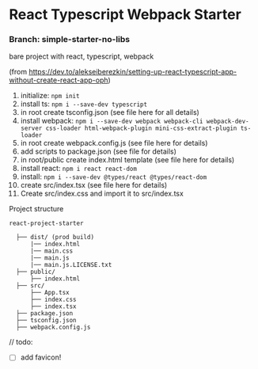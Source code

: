 # React Typescript Webpack Starter
### Branch:  simple-starter-no-libs
bare project with react, typescript, webpack

(from https://dev.to/alekseiberezkin/setting-up-react-typescript-app-without-create-react-app-oph)
1. initialize: `npm init`
2. install ts: `npm i --save-dev typescript`
3. in root create tsconfig.json (see file here for all details)
4. install webpack: `npm i --save-dev webpack webpack-cli webpack-dev-server css-loader html-webpack-plugin mini-css-extract-plugin ts-loader`
5. in root create webpack.config.js (see file here for details)
6. add scripts to package.json (see file for details)
7. in root/public create index.html template (see file here for details)
8. install react: ```npm i react react-dom```
9. install: ```npm i --save-dev @types/react @types/react-dom```
10. create src/index.tsx (see file here for details)
11. Create src/index.css and import it to src/index.tsx

Project structure
  ```
  react-project-starter
  
    ├── dist/ (prod build)
        |── index.html
        |── main.css
        |── main.js
        |── main.js.LICENSE.txt
    ├── public/
        ├── index.html
    ├── src/
        ├── App.tsx
        ├── index.css
        ├── index.tsx
    ├── package.json
    ├── tsconfig.json
    ├── webpack.config.js
  ```

// todo: 
- [ ] add favicon!